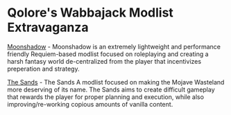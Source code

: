 # Qolore's Wabbajack Modlist Extravaganza 

[Moonshadow](https://github.com/Qolore7/moonshadow) - Moonshadow is an extremely lightweight and performance friendly Requiem-based modlist focused on roleplaying and creating a harsh fantasy world de-centralized from the player that incentivizes preperation and strategy.

[The Sands](https://github.com/Qolore7/the-sands) - The Sands A modlist focused on making the Mojave Wasteland more deserving of its name. The Sands aims to create difficult gameplay that rewards the player for proper planning and execution, while also improving/re-working copious amounts of vanilla content.
